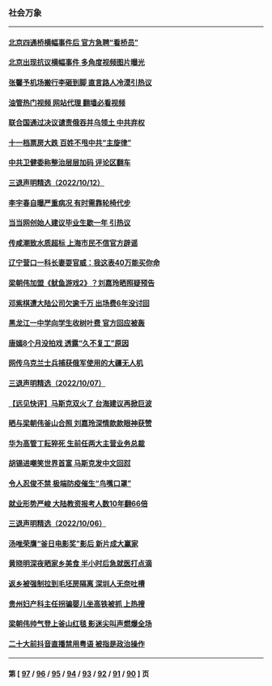 ### 社会万象
---
#### [北京四通桥横幅事件后 官方急聘“看桥员”](../../pages/ncid282/n13845237.md?10150445) 
#### [北京出现抗议横幅事件 多角度视频图片曝光](../../pages/ncid282/n13844983.md?10150445) 
#### [张馨予机场搬行李砸到脚 直言路人冷漠引热议](../../pages/ncid282/n13844821.md?10150445) 
#### [油管热门视频 网站代理 翻墙必看视频](http://209.222.30.114:81/youtube.html?10150445)
#### [联合国通过决议谴责俄吞并乌领土 中共弃权](../../pages/ncid282/n13844742.md?10150445) 
#### [十一档票房大跌 百姓不甩中共“主旋律”](../../pages/ncid282/n13844332.md?10150445) 
#### [中共卫健委称整治层层加码 评论区翻车](../../pages/ncid282/n13844481.md?10150445) 
#### [三退声明精选（2022/10/12）](../../pages/ncid282/n13844113.md?10150445) 
#### [李宇春自曝严重病况 有时需靠轮椅代步](../../pages/ncid282/n13844046.md?10150445) 
#### [当当网创始人建议毕业生歇一年 引热议](../../pages/ncid282/n13843779.md?10150445) 
#### [传咸潮致水质超标 上海市民不信官方辟谣](../../pages/ncid282/n13843449.md?10150445) 
#### [辽宁营口一科长妻耍官威：我这表40万能买你命](../../pages/ncid282/n13842824.md?10150445) 
#### [梁朝伟加盟《鱿鱼游戏2》？刘嘉玲晒照疑预告](../../pages/ncid282/n13842595.md?10150445) 
#### [邓紫棋遭大陆公司欠逾千万 出场费6年没讨回](../../pages/ncid282/n13842612.md?10150445) 
#### [黑龙江一中学向学生收树叶费 官方回应被轰](../../pages/ncid282/n13842328.md?10150445) 
#### [唐嫣8个月没拍戏 透露“久不复工”原因](../../pages/ncid282/n13842010.md?10150445) 
#### [网传乌克兰士兵捕获俄军使用的大疆无人机](../../pages/ncid282/n13841959.md?10150445) 
#### [三退声明精选（2022/10/07）](../../pages/ncid282/n13841582.md?10150445) 
#### [【远见快评】马斯克双火了 台海建议再掀巨波](../../pages/ncid282/n13841116.md?10150445) 
#### [晒与梁朝伟釜山合照 刘嘉玲深情款款眼神获赞](../../pages/ncid282/n13841063.md?10150445) 
#### [华为高管丁耘猝死 生前任两大主营业务总裁](../../pages/ncid282/n13841075.md?10150445) 
#### [胡锡进嘲笑世界首富 马斯克发中文回怼](../../pages/ncid282/n13841056.md?10150445) 
#### [令人忍俊不禁 极端防疫催生“鸟嘴口罩”](../../pages/ncid282/n13840707.md?10150445) 
#### [就业形势严峻 大陆教资报考人数10年翻66倍](../../pages/ncid282/n13840671.md?10150445) 
#### [三退声明精选（2022/10/06）](../../pages/ncid282/n13840592.md?10150445) 
#### [汤唯荣膺“釜日电影奖”影后 新片成大赢家](../../pages/ncid282/n13840368.md?10150445) 
#### [黄晓明深夜晒家乡美食 半小时后急就医打点滴](../../pages/ncid282/n13840336.md?10150445) 
#### [返乡被强制拉到毛坯房隔离 深圳人无奈吐槽](../../pages/ncid282/n13839972.md?10150445) 
#### [贵州妇产科主任拐骗婴儿坐高铁被抓 上热搜](../../pages/ncid282/n13839917.md?10150445) 
#### [梁朝伟帅气登上釜山红毯 影迷尖叫声燃爆全场](../../pages/ncid282/n13839637.md?10150445) 
#### [二十大前抖音直播禁用粤语 被指是政治操作](../../pages/ncid282/n13839150.md?10150445) 

---
#### 第 [ [97](./97.md?10150445) / [96](./96.md?10150445) / [95](./95.md?10150445) / [94](./94.md?10150445) / [93](./93.md?10150445) / [92](./92.md?10150445) / [91](./91.md?10150445) / [90](./90.md?10150445) ] 页
